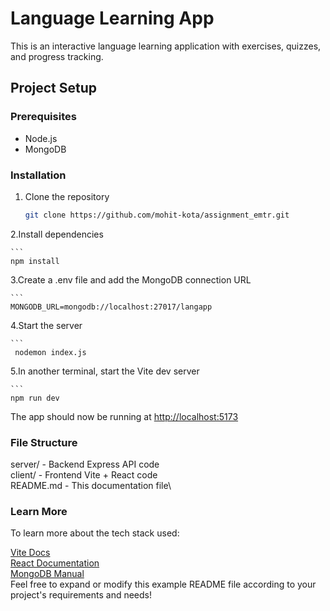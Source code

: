 # Language Learning App

This is an interactive language learning application with exercises, quizzes, and progress tracking.

## Project Setup

### Prerequisites

- Node.js
- MongoDB

### Installation

1. Clone the repository

   ```sh
   git clone https://github.com/mohit-kota/assignment_emtr.git


   ```

2.Install dependencies

    ```
    npm install

3.Create a .env file and add the MongoDB connection URL

    ```
    MONGODB_URL=mongodb://localhost:27017/langapp

4.Start the server

    ```
     nodemon index.js

5.In another terminal, start the Vite dev server

    ```
    npm run dev

The app should now be running at <http://localhost:5173>

### File Structure

server/ - Backend Express API code\
client/ - Frontend Vite + React code\
README.md - This documentation file\

### Learn More

To learn more about the tech stack used:

[Vite Docs](https://vitejs.dev/)\
[React Documentation](https://reactjs.org/)\
[MongoDB Manual](https://docs.mongodb.com/manual/)\
Feel free to expand or modify this example README file according to your project's requirements and needs!
